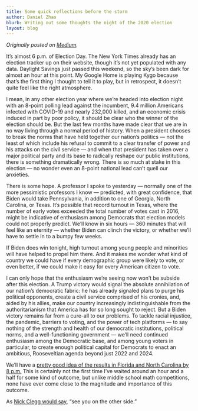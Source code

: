 ```yaml
---
title: Some quick reflections before the storm
author: Daniel Zhao
blurb: Writing out some thoughts the night of the 2020 election
layout: blog
---
```


*Originally posted on [Medium](https://danielzhao.medium.com/some-quick-reflections-before-the-storm-47ba33ffbf24).*

It’s almost 6 p.m. of Election Day. The New York Times already has an election tracker up on their website, though it’s not yet populated with any data. Daylight Savings just passed this weekend, so the sky’s been dark for almost an hour at this point. My Google Home is playing Kygo because that’s the first thing I thought to tell it to play, but in retrospect, it doesn’t quite feel like the right atmosphere.

I mean, in any other election year where we’re headed into election night with an 8-point polling lead against the incumbent, 9.4 million Americans infected with COVID-19 and nearly 232,000 killed, and an economic crisis induced in part by poor policy, it should be clear who the winner of the election should be. But the last few months have made clear that we are in no way living through a normal period of history. When a president chooses to break the norms that have held together our nation’s politics — not the least of which include his refusal to commit to a clear transfer of power and his attacks on the civil service — and when that president has taken over a major political party and its base to radically reshape our public institutions, there is something dramatically wrong. There is so much at stake in this election — no wonder even an 8-point national lead can’t quell our anxieties.

There is some hope. A professor I spoke to yesterday — normally one of the more pessimistic professors I know — predicted, with great confidence, that Biden would take Pennsylvania, in addition to one of Georgia, North Carolina, or Texas. It’s possible that record turnout in Texas, where the number of early votes exceeded the total number of votes cast in 2016, might be indicative of enthusiasm among Democrats that election models could not properly predict. We’ll know in six hours — 360 minutes that will feel like an eternity — whether Biden can clinch the victory, or whether we’ll have to settle in to a bumpy few weeks.

If Biden does win tonight, high turnout among young people and minorities will have helped to propel him there. And it makes me wonder what kind of country we could have if every demographic group were likely to vote, or even better, if we could make it easy for every American citizen to vote.

I can only hope that the enthusiasm we’re seeing now won’t be subside after this election. A Trump victory would signal the absolute annihilation of our nation’s democratic fabric: he has already signaled plans to purge his political opponents, create a civil service comprised of his cronies, and, aided by his allies, make our country increasingly indistinguishable from the authoritarianism that America has for so long sought to reject. But a Biden victory remains far from a cure-all to our problems. To tackle racial injustice, the pandemic, barriers to voting, and the power of tech platforms — to say nothing of the strength and health of our democratic institutions, political norms, and a well-functioning government — we’ll need continued enthusiasm among the Democratic base, and among young voters in particular, to create enough political capital for Democrats to enact an ambitious, Rooseveltian agenda beyond just 2022 and 2024.

We’ll have a [pretty good idea of the results in Florida and North Carolina by 8 p.m.](https://www.nytimes.com/2020/11/02/upshot/new-york-times-needle-election.html) This is certainly not the first time I’ve waited around an hour and a half for some kind of outcome, but unlike middle school math competitions, none have ever come close to the magnitude and importance of this outcome.

As [Nick Clegg would say](https://www.buzzfeednews.com/article/ryanmac/inside-facebook-24-hours-before-election-day), “see you on the other side.”